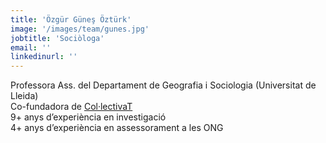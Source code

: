 ```yaml
---
title: 'Özgür Güneş Öztürk'
image: '/images/team/gunes.jpg'
jobtitle: 'Sociòloga'
email: ''
linkedinurl: ''
---
```


Professora Ass. del Departament de Geografia i Sociologia (Universitat de Lleida)<br>
Co-fundadora de [Col·lectivaT](https://collectivat.cat/)<br>
9+ anys d’experiència en investigació<br>
4+ anys d’experiència en assessorament a les ONG<br>

